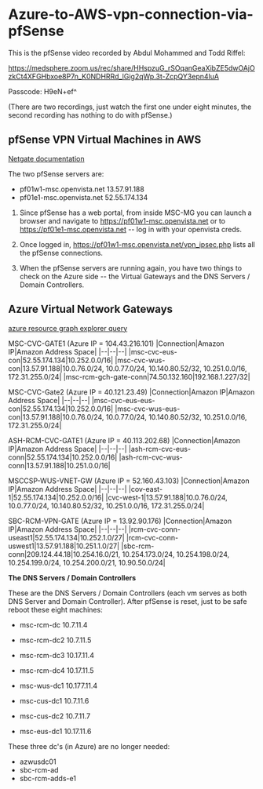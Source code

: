 # Azure-to-AWS-vpn-connection-via-pfSense

This is the pfSense video recorded by Abdul Mohammed and Todd Riffel:

<https://medsphere.zoom.us/rec/share/HHspzuG_rSOqanGeaXibZE5dwOAjOzkCt4XFGHbxoe8P7n_K0NDHRRd_lGig2qWp.3t-ZcpQY3epn4luA>

Passcode: H9eN+ef^

(There are two recordings, just watch the first one under eight minutes, the second recording has nothing to do with pfSense.)

## pfSense VPN Virtual Machines in AWS

[Netgate documentation](https://docs.netgate.com/pfsense/en/latest/vpn/openvpn/index.html#)

The two pfSense servers are:

- pf01w1-msc.openvista.net 13.57.91.188
- pf01e1-msc.openvista.net 52.55.174.134

1. Since pfSense has a web portal, from inside MSC-MG you can launch a browser and navigate to <https://pf01w1-msc.openvista.net> or to <https://pf01e1-msc.openvista.net> -- log in with your openvista creds.

1. Once logged in, <https://pf01w1-msc.openvista.net/vpn_ipsec.php> lists all the pfSense connections.

1. When the pfSense servers are running again, you have two things to check on the Azure side -- the Virtual Gateways and the DNS Servers / Domain Controllers.

## Azure Virtual Network Gateways

[azure resource graph explorer query](/Knowledge-Base/Web-Services/az-resource-graph-query-gateways.md)

MSC-CVC-GATE1 (Azure IP = 104.43.216.101)
|Connection|Amazon IP|Amazon Address Space|
|--|--|--|
|msc-cvc-eus-con|52.55.174.134|10.252.0.0/16|
|msc-cvc-wus-con|13.57.91.188|10.0.76.0/24, 10.0.77.0/24, 10.140.80.52/32, 10.251.0.0/16, 172.31.255.0/24|
|msc-rcm-gch-gate-conn|74.50.132.160|192.168.1.227/32|

MSC-CVC-Gate2 (Azure IP = 40.121.23.49)
|Connection|Amazon IP|Amazon Address Space|
|--|--|--|
|msc-cvc-eus-eus-con|52.55.174.134|10.252.0.0/16|
|msc-cvc-wus-eus-con|13.57.91.188|10.0.76.0/24, 10.0.77.0/24, 10.140.80.52/32, 10.251.0.0/16, 172.31.255.0/24|

ASH-RCM-CVC-GATE1 (Azure IP = 40.113.202.68)
|Connection|Amazon IP|Amazon Address Space|
|--|--|--|
|ash-rcm-cvc-eus-conn|52.55.174.134|10.252.0.0/16|
|ash-rcm-cvc-wus-conn|13.57.91.188|10.251.0.0/16|

MSCCSP-WUS-VNET-GW (Azure IP = 52.160.43.103)
|Connection|Amazon IP|Amazon Address Space|
|--|--|--|
|cov-east-1|52.55.174.134|10.252.0.0/16|
|cvc-west-1|13.57.91.188|10.0.76.0/24, 10.0.77.0/24, 10.140.80.52/32, 10.251.0.0/16, 172.31.255.0/24|

SBC-RCM-VPN-GATE (Azure IP = 13.92.90.176)
|Connection|Amazon IP|Amazon Address Space|
|--|--|--|
|rcm-cvc-conn-useast1|52.55.174.134|10.252.1.0/27|
|rcm-cvc-conn-uswest1|13.57.91.188|10.251.1.0/27|
|sbc-rcm-conn|209.124.44.18|10.254.16.0/21, 10.254.173.0/24, 10.254.198.0/24, 10.254.199.0/24, 10.254.200.0/21, 10.90.50.0/24|

**The DNS Servers / Domain Controllers**

These are the DNS Servers / Domain Controllers (each vm serves as both DNS Server and Domain Controller). After pfSense is reset, just to be safe reboot these eight machines:

- msc-rcm-dc 10.7.11.4
- msc-rcm-dc2 10.7.11.5
- msc-rcm-dc3 10.17.11.4
- msc-rcm-dc4 10.17.11.5

- msc-wus-dc1 10.177.11.4
- msc-cus-dc1 10.7.11.6
- msc-cus-dc2 10.7.11.7
- msc-eus-dc1 10.17.11.6

These three dc's (in Azure) are no longer needed:

- azwusdc01
- sbc-rcm-ad
- sbc-rcm-adds-e1
